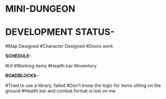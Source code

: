 # ﻿**MINI-DUNGEON**
 
# **DEVELOPMENT STATUS-** 

#Map Designed
#Character Designed
#Doors work

**SCHEDULE-**

#UI
#Working items
#Health bar
#Inventory

**ROADBLOCKS-** 

#Tried to use a library, failed
#Don't know the logic for items sitting on the ground
#Health bar and combat format is lost on me
